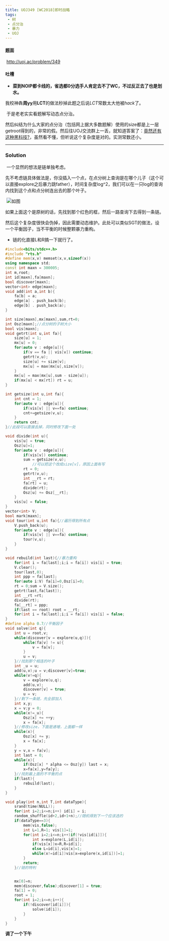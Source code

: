 ```yaml
---
title: UOJ349 [WC2018]即时战略
tags:
 - 树
 - 点分治
 - 暴力
 - UOJ
---
```


#### 题面

​	http://uoj.ac/problem/349

#### 吐槽

* **菜到NOIP都卡线的，省选都0分选手人肯定去不了WC，不过反正去了也是划水。**

<!--more-->

​	我校神犇**周yy**用**LCT**的做法秒掉此题之后说$LCT$常数太大他被*hack*了。

​	于是老老实实看题解写动态点分治。

​	然后纠结为什么大家的点分治（包括网上据大多数题解）使用的size都是上一层getroot得到的，非常的假。然后往UOJ交流群上一丢，就知道答案了：[竟然还有这种黑科技?](http://liu-cheng-ao.blog.uoj.ac/blog/2969)，虽然看不懂，但听说这个复杂度是对的。实测常数还小。

-----

### Solution

​	一个显然的想法是链单独考虑。

​	先不考虑链具体做法是，你没插入一个点，在点分树上查询是在哪个儿子（这个可以直接explore之后暴力跳father），时间复杂度log^2，我们可以在一只log的查询内找到这个点和点分树连出去的那个叶子。

​	![如图](配图1.png)

​	如果上面这个是原树的话，先找到那个红色的框，然后一路查询下去得到一条链。

​	然后这个复杂度很快会伪掉，因此需要动态维护。此处可以类似SGT的做法，设一个平衡因子，当不平衡的时候整颗暴力重构。

* 链的化直接L和R搞一下就行了。

```C++
#include<bits/stdc++.h>
#include "rts.h"
#define mem(x,v) memset(x,v,sizeof(x))
using namespace std;
const int maxn = 300005;
int m,root;
int id[maxn],fa[maxn];
bool discover[maxn];
vector<int> edge[maxn];
void add(int a,int b){
	fa[b] = a;
	edge[a] . push_back(b);
	edge[b] . push_back(a);
}

int size[maxn],mx[maxn],sum,rt=0;
int Osz[maxn];//点分树的子树大小
bool vis[maxn];
void getrt(int u,int fa){
	size[u] = 1;
	mx[u] = 0;
	for(auto v : edge[u]){
		if(v == fa || vis[v]) continue;
		getrt(v,u);
		size[u] += size[v];
		mx[u] = max(mx[u],size[v]);
	}
	mx[u] = max(mx[u],sum - size[u]);
	if(mx[u] < mx[rt]) rt = u;
}

int getsize(int u,int fa){
	int cnt = 1;
	for(auto v : edge[u]){
		if(vis[v] || v==fa) continue;
		cnt+=getsize(v,u);
	}
	return cnt;
}//此段可以直接去掉，同时修改下面一处

void divide(int u){
	vis[u] = true;
	Osz[u]=1;
	for(auto v : edge[u]){
		if(vis[v]) continue;
		sum = getsize(v,u);
        	//可以把这个改成size[v]，原因上面有写
        rt = 0;
		getrt(v,u);
		int __rt = rt;
		fa[rt] = u;
		divide(rt);
		Osz[u] += Osz[__rt];
	}
	vis[u] = false;
}
vector<int> V;
bool mark[maxn];
void tour(int u,int fa){//遍历得到所有点
	V.push_back(u);
	for(auto v : edge[u]){
		if(vis[v] || v==fa) continue;
		tour(v,u);
	}
}

void rebuild(int last){//暴力重构
	for(int i = fa[last];i;i = fa[i]) vis[i] = true;
	V.clear();
	tour(last,0);
	int ppp = fa[last];
	for(auto i:V) fa[i]=0,Osz[i]=0;
	rt = 0;sum = V.size();
	getrt(last,fa[last]);
	int __rt =rt;
	divide(rt);
	fa[__rt] = ppp;
	if(last == root) root = __rt;
	for(int i = fa[last];i;i = fa[i]) vis[i] = false;
}
#define alpha 0.7//平衡因子
void solve(int q){
	int u = root,v;
	while(discover[v = explore(u,q)]){
		while(fa[v] != u){
			v = fa[v];
		}
		u = v;
	}//找到那个相连的叶子
	int _u = u;
	add(u,v);u = v;discover[v]=true;
	while(v!=q){
		v = explore(u,q);
		add(u,v);
		discover[v] = true;
		u = v;
	}//剩下一条链，先全部加入
	int x,y;
	x = v;y = 0;
	while(x!=_u){
		Osz[x] += ++y;
		x = fa[x];
	}//修改size，下面是递增，上面都一样
	while(x){
		Osz[x] += y;
		x = fa[x];
	}
	y = v,x = fa[v];
	int last = 0;
	while(x){
		if(Osz[x] * alpha <= Osz[y]) last = x;
		x=fa[x],y=fa[y];
	}//找到最上面的不平衡的点
	if(last){
		rebuild(last);
	}
}

void play(int n,int T,int dataType){
	srand(time(NULL));
    for(int i=2;i<=n;i++) id[i] = i;
	random_shuffle(id+2,id+1+n);//随机得到下一个应该选的
	if(dataType==3){
		mem(vis,false);
		int L=1,R=1; vis[1]=1;
		for(int i=2;i<=n;i++)if(!vis[id[i]]){
		    int x=explore(L,id[i]);
		    if(vis[x])x=R,R=id[i];
		    else L=id[i],vis[x]=1;
		    while(x!=id[i])vis[x=explore(x,id[i])]=1;
		}
		return;
	}//链的特判


	mx[0]=n;
	mem(discover,false);discover[1] = true;
	fa[1] = 0;
	root = 1;
	for(int i=2;i<=n;i++){
		if(!discover[id[i]]){
			solve(id[i]);
		}
	}
}
```

**调了一个下午**